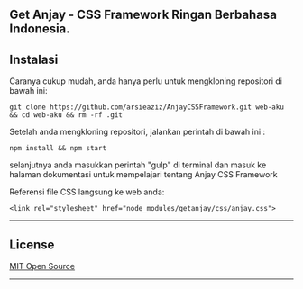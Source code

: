 ## Get Anjay - CSS Framework Ringan Berbahasa Indonesia.

## Instalasi
Caranya cukup mudah, anda hanya perlu untuk mengkloning repositori di bawah ini:

    git clone https://github.com/arsieaziz/AnjayCSSFramework.git web-aku && cd web-aku && rm -rf .git

Setelah anda mengkloning repositori, jalankan perintah di bawah ini :

    npm install && npm start

selanjutnya anda masukkan perintah "gulp" di terminal dan masuk ke halaman dokumentasi untuk mempelajari tentang Anjay CSS Framework

Referensi file CSS langsung ke web anda:

    <link rel="stylesheet" href="node_modules/getanjay/css/anjay.css">

* * *

## License
[MIT Open Source](https://opensource.org/licenses/MIT)

* * *